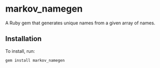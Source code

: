 # markov_namegen

A Ruby gem that generates unique names from a given array of names.

## Installation

To install, run:

```gem install markov_namegen```
